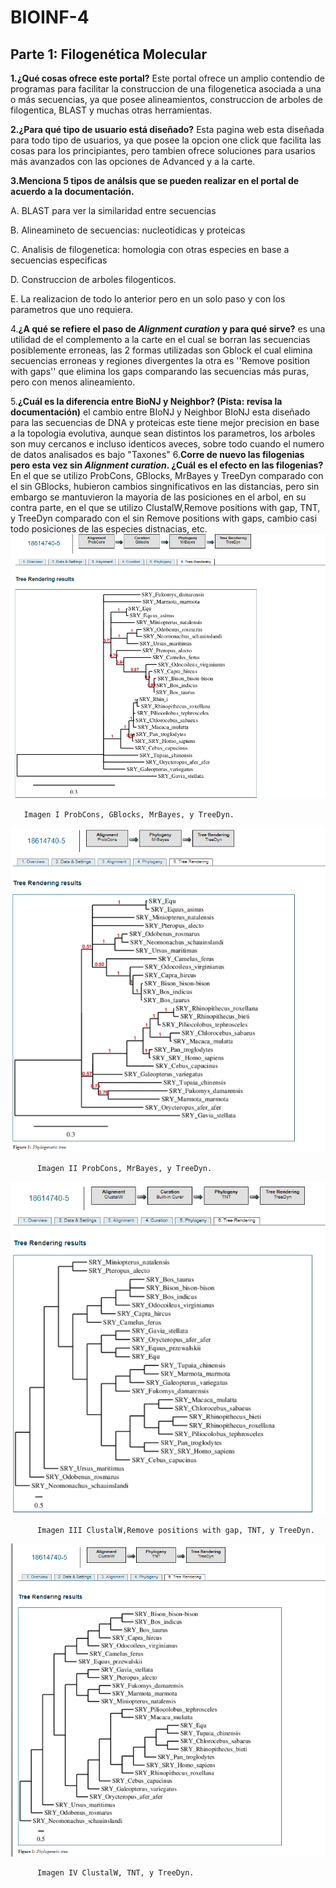 # BIOINF-4

## Parte 1: Filogenética Molecular

__1.¿Qué cosas ofrece este portal?__ Este portal ofrece un amplio contendio de programas para facilitar la construccion de una filogenetica asociada a una o más secuencias, ya que posee alineamientos, construccion de arboles de filogentica, BLAST y muchas otras herramientas. 

__2.¿Para qué tipo de usuario está diseñado?__ Esta pagina web esta diseñada para todo tipo de usuarios, ya que posee la opcion one click que facilita las cosas para los principiantes, pero tambien ofrece soluciones para usarios más avanzados con las opciones de Advanced y a la carte.

__3.Menciona 5 tipos de análsis que se pueden realizar en el portal de acuerdo a la documentación.__

A. BLAST para ver la similaridad entre secuencias

B. Alineamineto de secuencias: nucleotidicas y proteicas

C. Analisis de filogenetica: homologia con otras especies en base a secuencias especificas

D. Construccion de arboles filogenticos.

E. La realizacion de todo lo anterior pero en un solo paso y con los parametros que uno requiera.

4.__¿A qué se refiere el paso de *Alignment curation* y para qué sirve?__  es una utilidad de el complemento a la carte en el cual se borran las secuencias posiblemente erroneas, las 2 formas utilizadas son Gblock el cual elimina secuencias erroneas y regiones divergentes la otra es ''Remove position with gaps'' que elimina los gaps comparando las secuencias más puras, pero con menos alineamiento.

5.__¿Cuál es la diferencia entre BioNJ y Neighbor? (Pista: revisa la documentación)__ el cambio entre BIoNJ y Neighbor BIoNJ esta diseñado para las secuencias de DNA y proteicas este tiene mejor precision en base a la topologia evolutiva, aunque sean distintos los parametros, los arboles son muy cercanos e incluso identicos aveces, sobre todo cuando el numero de datos analisados es bajo "Taxones"
6.__Corre de nuevo las filogenias pero esta vez sin *Alignment curation*. ¿Cuál es el efecto en las filogenias?__ 
En el que se utilizo ProbCons, GBlocks, MrBayes y TreeDyn comparado con el sin GBlocks, hubieron cambios singnificativos en las distancias, pero sin embargo se mantuvieron la mayoria de las posiciones en el arbol, en su contra parte, en el que se utilizo ClustalW,Remove positions with gap, TNT, y TreeDyn comparado con el sin Remove positions with gaps, cambio casi todo posiciones de las especies distnacias, etc.
![BIOINF-4](FILO1.PNG)

       Imagen I ProbCons, GBlocks, MrBayes, y TreeDyn.

![BIOINF-4](FILOSA1.PNG)

          Imagen II ProbCons, MrBayes, y TreeDyn.

![BIOINF-4](FILO2.PNG)

          Imagen III ClustalW,Remove positions with gap, TNT, y TreeDyn.

![BIOINF-4](FIOLOSA2.1.PNG)

          Imagen IV ClustalW, TNT, y TreeDyn.
